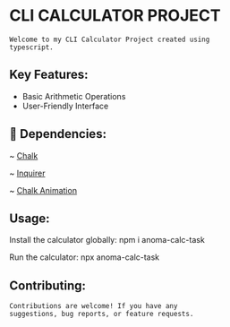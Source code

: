 # CLI CALCULATOR PROJECT 
    Welcome to my CLI Calculator Project created using
    typescript.

## Key Features:

- Basic Arithmetic Operations
- User-Friendly Interface

## 🔗 Dependencies:
~ [Chalk](https://www.npmjs.com/package/chalk)

~ [Inquirer](https://www.npmjs.com/package/inquirer)

~ [Chalk Animation](https://www.npmjs.com/package/chalk-animation)

## Usage:
Install the calculator globally: npm i anoma-calc-task

Run the calculator: npx anoma-calc-task

## Contributing:
    Contributions are welcome! If you have any 
    suggestions, bug reports, or feature requests.